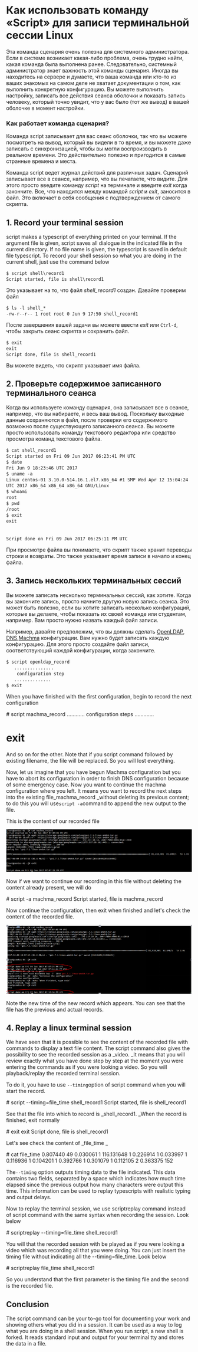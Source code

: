 # Как использовать команду «Script» для записи терминальной сессии Linux

Эта команда сценария очень полезна для системного администратора. Если в системе возникает какая-либо проблема, очень трудно найти, какая команда была выполнена ранее. Следовательно, системный администратор знает важность этой команды сценария. Иногда вы находитесь на сервере и думаете, что ваша команда или кто-то из ваших знакомых на самом деле не хватает документации о том, как выполнить конкретную конфигурацию. Вы можете выполнить настройку, записать все действия сеанса оболочки и показать запись человеку, который точно увидит, что у вас было (тот же вывод) в вашей оболочке в момент настройки.

### Как работает команда сценария?

Команда script записывает для вас сеанс оболочки, так что вы можете посмотреть на вывод, который вы видели в то время, и вы можете даже записать с синхронизацией, чтобы вы могли воспроизводить в реальном времени. Это действительно полезно и пригодится в самые странные времена и места.

Команда script ведет журнал действий для различных задач. Сценарий записывает все в сеансе, например, что вы печатаете, что видите. Для этого просто введите команду _script_ на терминале и введите _exit_ когда закончите. Все, что находится между командой _script_ и _exit_, заносится в файл. Это включает в себя сообщения с подтверждением от самого скрипта.

## 1\. Record your terminal session

script makes a typescript of everything printed on your terminal. If the argument file is given, script saves all dialogue in the indicated file in the current directory. If no file name is given, the typescript is saved in default file typescript. To record your shell session so what you are doing in the current shell, just use the command below

```console
$ script shell\record1
Script started, file is shell\record1
```

Это указывает на то, что файл _shell\_record1_ создан. Давайте проверим файл

```console
$ ls -l shell_*
-rw-r--r-- 1 root root 0 Jun 9 17:50 shell_record1
```

После завершения вашей задачи вы можете ввести _exit_ или `Ctrl-d`, чтобы закрыть сеанс скрипта и сохранить файл.

```console
$ exit
exit
Script done, file is shell_record1
```

Вы можете видеть, что скрипт указывает имя файла.

## 2\. Проверьте содержимое записанного терминального сеанса

Когда вы используете команду сценария, она записывает все в сеансе, например, что вы набираете, и весь ваш вывод. Поскольку выходные данные сохраняются в файл, после проверки его содержимого возможно после существующего записанного сеанса. Вы можете просто использовать команду текстового редактора или средство просмотра команд текстового файла.

```console
$ cat shell_record1 
Script started on Fri 09 Jun 2017 06:23:41 PM UTC
$ date
Fri Jun 9 18:23:46 UTC 2017
$ uname -a
Linux centos-01 3.10.0-514.16.1.el7.x86_64 #1 SMP Wed Apr 12 15:04:24 UTC 2017 x86_64 x86_64 x86_64 GNU/Linux
$ whoami
root
$ pwd
/root
$ exit
exit


Script done on Fri 09 Jun 2017 06:25:11 PM UTC
```

При просмотре файла вы понимаете, что скрипт также хранит переводы строки и возвраты. Это также указывает время записи в начало и конец файла.

## 3\. Запись нескольких терминальных сессий

Вы можете записать несколько терминальных сессий, как хотите. Когда вы закончите запись, просто начните другую новую запись сеанса. Это может быть полезно, если вы хотите записать несколько конфигураций, которые вы делаете, чтобы показать их своей команде или студентам, например. Вам просто нужно назвать каждый файл записи.

Например, давайте предположим, что вы должны сделать [OpenLDAP](https://linoxide.com/linux-how-to/install-openldap-2-different-hosts-configure-mirror-mode/), [DNS](https://linoxide.com/containers/setting-dns-server-docker/),[Machma](https://linoxide.com/tools/machma-enables-run-multiple-commands-parallel-linux/) конфигурации. Вам нужно будет записать каждую конфигурацию. Для этого просто создайте файл записи, соответствующий каждой конфигурации, когда закончите.

```console
$ script openldap_record
   ...............
    configuration step
   ..............
$ exit
```

When you have finished with the first configuration, begin to record the next configuration

\# script machma\_record
    ............
     configuration steps
    .............
# exit

And so on for the other. Note that if you script command followed by existing filename, the file will be replaced. So you will lost everything.

Now, let us imagine that you have begun Machma configuration but you have to abort its configuration in order to finish DNS configuration because of some emergency case. Now you want to continue the machma configuration where you left. It means you want to record the next steps into the existing file_machma\_record _without deleting its previous content; to do this you will use`script -a`command to append the new output to the file.

This is the content of our recorded file

![](/images/script-record1.png)

Now if we want to continue our recording in this file without deleting the content already present, we will do

\# script -a machma\_record
Script started, file is machma\_record

Now continue the configuration, then exit when finished and let's check the content of the recorded file.

![](/images/script-append.png)

Note the new time of the new record which appears. You can see that the file has the previous and actual records.

## 4\. Replay a linux terminal session

We have seen that it is possible to see the content of the recorded file with commands to display a text file content. The script command also gives the possibility to see the recorded session as a _video. _It means that you will review exactly what you have done step by step at the moment you were entering the commands as if you were looking a video. So you will playback/replay the recorded terminal session.

To do it, you have to use `--timing`option of script command when you will start the record.

\# script --timing=file\_time shell\_record1
Script started, file is shell\_record1

See that the file into which to record is _shell\_record1. _When the record is finished, exit normally

\# exit
exit
Script done, file is shell\_record1

Let's see check the content of _file\_time _

\# cat file\_time 
0.807440 49
0.030061 1
116.131648 1
0.226914 1
0.033997 1
0.116936 1
0.104201 1
0.392766 1
0.301079 1
0.112105 2
0.363375 152

The`--timing` option outputs timing data to the file indicated. This data contains two fields, separated by a space which indicates how much time elapsed since the previous output how many characters were output this time. This information can be used to replay typescripts with realistic typing and output delays.

Now to replay the terminal session, we use scriptreplay command instead of script command with the same syntax when recording the session. Look below

\# scriptreplay --timing=file\_time shell\_record1

You will that the recorded session with be played as if you were looking a video which was recording all that you were doing. You can just insert the timing file without indicating all the --timing=file\_time. Look below

\# scriptreplay file\_time shell\_record1

So you understand that the first parameter is the timing file and the second is the recorded file.

## Conclusion

The script command can be your to-go tool for documenting your work and showing others what you did in a session. It can be used as a way to log what you are doing in a shell session. When you run script, a new shell is forked. It reads standard input and output for your terminal tty and stores the data in a file.